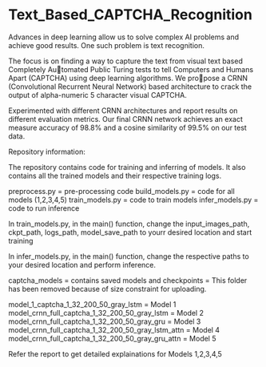 # Text_Based_CAPTCHA_Recognition
Advances in deep learning allow us to solve complex AI
problems and achieve good results. One such problem is
text recognition. 

The focus is on finding a way
to capture the text from visual text based Completely Automated Public Turing tests to tell Computers and Humans
Apart (CAPTCHA) using deep learning algorithms. We propose a CRNN (Convolutional Recurrent Neural Network)
based architecture to crack the output of alpha-numeric
5 character visual CAPTCHA. 

Experimented with different CRNN architectures and report results
on different evaluation metrics. Our final CRNN network
achieves an exact measure accuracy of 98.8% and a cosine
similarity of 99.5% on our test data.


Repository information:

The repository contains code for training and inferring of models. It also contains all the trained models and their respective training logs.

preprocess.py = pre-processing code
build_models.py = code for all models (1,2,3,4,5)
train_models.py = code to train models
infer_models.py = code to run inference

In train_models.py, in the main() function, change the input_images_path, ckpt_path, logs_path, model_save_path to yourr desired location and start training

In infer_models.py, in the main() function, change the respective paths to your desired location and perform inference.

captcha_models = contains saved models and checkpoints = This folder has been removed because of size constraint for uploading.

model_1_captcha_1_32_200_50_gray_lstm = Model 1
model_crnn_full_captcha_1_32_200_50_gray_lstm = Model 2
model_crnn_full_captcha_1_32_200_50_gray_gru = Model 3
model_crnn_full_captcha_1_32_200_50_gray_lstm_attn = Model 4
model_crnn_full_captcha_1_32_200_50_gray_gru_attn = Model 5

Refer the report to get detailed explainations for Models 1,2,3,4,5